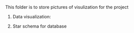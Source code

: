 This folder is to store pictures of visulization for the project
1. Data visualization:

2. Star schema for database
